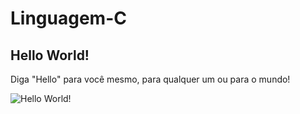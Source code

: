 # Linguagem-C

## Hello World!

Diga "Hello" para você mesmo, para qualquer um ou para o mundo!

![Hello World!](/Downloads/imagem_git/hello1.jpg?lang=ptBR)
